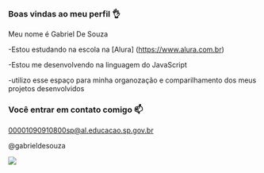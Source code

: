 ### Boas vindas ao meu perfil 👌

Meu nome é Gabriel De Souza 

-Estou estudando na escola na [Alura] (https://www.alura.com.br)

-Estou me desenvolvendo na linguagem do JavaScript

-utilizo esse espaço para minha organozação e comparilhamento dos meus projetos desenvolvidos

### Você entrar em contato comigo 📫

00001090910800sp@al.educacao.sp.gov.br

@gabrieldesouza

![](https://media1.tenor.com/m/8siMDYo74AQAAAAC/cassio-corinthians.gif)
